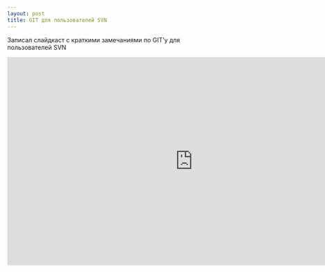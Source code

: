 ```yaml
---
layout: post
title: GIT для пользователей SVN
---
```


Записал слайдкаст с краткими замечаниями по GIT’у для пользователей SVN

<iframe src="http://files.slidesnack.com/iframe/embed.html?hash=b7umykjt&#038;wmode=transparent&#038;bgcolor=EEEEEE&#038;t=1454798716&#038;type=slidecast" width="854" height="480" frameborder="0" allowtransparency="true"></iframe>
